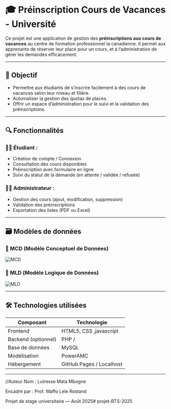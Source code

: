 # 🎓 Préinscription Cours de Vacances - Université

Ce projet est une application de gestion des **préinscriptions aux cours de vacances** au centre de formation professionnel la canadienne. Il permet aux apprenants de réserver leur place pour un cours, et à l’administration de gérer les demandes efficacement.

---

## 🧾 Objectif

- Permettre aux étudiants de s’inscrire facilement à des cours de vacances selon leur niveau et filière.
- Automatiser la gestion des quotas de places.
- Offrir un espace d’administration pour le suivi et la validation des préinscriptions.

---

## 🔍 Fonctionnalités

### 👨‍🎓 Étudiant :
- Création de compte / Connexion
- Consultation des cours disponibles
- Préinscription avec formulaire en ligne
- Suivi du statut de la demande (en attente / validée / refusée)

### 👩‍💼 Administrateur :
- Gestion des cours (ajout, modification, suppression)
- Validation des préinscriptions
- Exportation des listes (PDF ou Excel)

---

## 🗃️ Modèles de données

### 📘 MCD (Modèle Conceptuel de Données)

![MCD](./MCD_preinscription.png)

### 📗 MLD (Modèle Logique de Données)

![MLD](./MLD_preinscription.png)

---

## 🛠️ Technologies utilisées

| Composant       | Technologie         |
|----------------|---------------------|
| Frontend        | HTML5, CSS ,javascript |
| Backend (optionnel) | PHP /|
| Base de données | MySQL               |
| Modélisation    | PowerAMC            |
| Hébergement     | GitHub Pages / Localhost |

---


//Auteur
Nom : Lutresse Mata Mbogne 

Encadré par : Prof. Waffo Lele Rostand

Projet de stage universitaire — Août 2025# projet-BTS-2025
